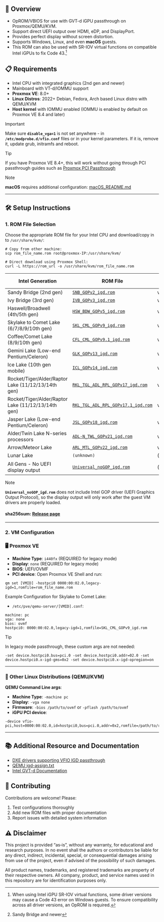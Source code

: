 ## 🎯 Overview
- OpROM/VBIOS for use with GVT-d iGPU passthrough on Proxmox/QEMU/KVM.
- Support direct UEFI output over HDMI, eDP, and DisplayPort.
- Provides perfect display without screen distortion.
- Supports Windows, Linux, and even **macOS** guests.
- This ROM can also be used with SR-IOV virtual functions on compatible Intel iGPUs to fix Code 43.[^1]

## 📋 Requirements
- Intel CPU with integrated graphics (2nd gen and newer)
- Mainboard with VT-d/IOMMU support
- **Proxmox VE**: 8.0+
- **Linux Distros**: 2022+ Debian, Fedora, Arch based Linux distro with QEMU/KVM
- **Host kernel** with IOMMU enabled (IOMMU is enabled by default on Proxmox VE 8.4 and later)

> [!IMPORTANT]
> Make sure **`disable_vga=1`** is not set anywhere - in **`/etc/modprobe.d/vfio.conf`** files or in your kernel parameters. If it is, remove it, update grub, initramfs and reboot.

> [!TIP]
> If you have Proxmox VE 8.4+, this will work without going through PCI passthrough guides such as [Proxmox PCI Passthrough](https://pve.proxmox.com/wiki/PCI_Passthrough)

> [!NOTE]
> **macOS** requires additional configuration: [macOS_README.md](https://github.com/LongQT-sea/intel-igpu-passthru/blob/main/macOS_README.md)

---

## 🛠️ Setup Instructions

### 1. ROM File Selection

Choose the appropriate ROM file for your Intel CPU and download/copy in to `/usr/share/kvm/`:
```
# Copy from other machine:
scp rom_file_name.rom root@proxmox-IP:/usr/share/kvm/

# Direct download using Proxmox Shell:
curl -L https://rom_url -o /usr/share/kvm/rom_file_name.rom
```

| Intel Generation | ROM File | GOP Version | Supported CPUs |
|------------------|----------|-------------|----------------|
| Sandy Bridge (2nd gen) | [`SNB_GOPv2_igd.rom`](https://github.com/LongQT-sea/intel-igpu-passthru/releases/download/v0.1/SNB_GOPv2_igd.rom) | v2 | Core i3/i5/i7 2xxx |
| Ivy Bridge (3rd gen) | [`IVB_GOPv3_igd.rom`](https://github.com/LongQT-sea/intel-igpu-passthru/releases/download/v0.1/IVB_GOPv3_igd.rom) | v3 | Core i3/i5/i7 3xxx |
| Haswell/Broadwell (4th/5th gen) | [`HSW_BDW_GOPv5_igd.rom`](https://github.com/LongQT-sea/intel-igpu-passthru/releases/download/v0.1/HSW_BDW_GOPv5_igd.rom) | v5 | Core i3/i5/i7 4xxx-5xxx |
| Skylake to Comet Lake (6/7/8/9/10th gen) | [`SKL_CML_GOPv9_igd.rom`](https://github.com/LongQT-sea/intel-igpu-passthru/releases/download/v0.1/SKL_CML_GOPv9_igd.rom) | v9 | Core i3/i5/i7/i9 6xxx-10xxx |
| Coffee/Comet Lake (8/9/10th gen) | [`CFL_CML_GOPv9.1_igd.rom`](https://github.com/LongQT-sea/intel-igpu-passthru/releases/download/v0.1/CFL_CML_GOPv9.1_igd.rom) | v9.1 | Core i3/i5/i7/i9 8xxx-10xxx |
| Gemini Lake (Low-end Pentium/Celeron) | [`GLK_GOPv13_igd.rom`](https://github.com/LongQT-sea/intel-igpu-passthru/releases/download/v0.1/GLK_GOPv13_igd.rom) | v13 | Pentium/Celeron J/N 4xxx/5xxx |
| Ice Lake (10th gen mobile) | [`ICL_GOPv14_igd.rom`](https://github.com/LongQT-sea/intel-igpu-passthru/releases/download/v0.1/ICL_GOPv14_igd.rom) | v14 | Core i3/i5/i7 10xxG1/G4/G7 |
| Rocket/Tiger/Alder/Raptor Lake (11/12/13/14th gen) | [`RKL_TGL_ADL_RPL_GOPv17_igd.rom`](https://github.com/LongQT-sea/intel-igpu-passthru/releases/download/v0.1/RKL_TGL_ADL_RPL_GOPv17_igd.rom) | v17 | Core i3/i5/i7/i9 11xxx-14xxx |
| Rocket/Tiger/Alder/Raptor Lake (11/12/13/14th gen) | [`RKL_TGL_ADL_RPL_GOPv17.1_igd.rom`](https://github.com/LongQT-sea/intel-igpu-passthru/releases/download/v0.1/RKL_TGL_ADL_RPL_GOPv17.1_igd.rom) | v17.1 | Core i3/i5/i7/i9 11xxx-14xxx |
| Jasper Lake (Low-end Pentium/Celeron) | [`JSL_GOPv18_igd.rom`](https://github.com/LongQT-sea/intel-igpu-passthru/releases/download/v0.1/JSL_GOPv18_igd.rom) | v18 | Pentium/Celeron N 4xxx/5xxx/6xxx |
| Alder/Twin Lake N-series processors | [`ADL-N_TWL_GOPv21_igd.rom`](https://github.com/LongQT-sea/intel-igpu-passthru/releases/download/v0.1/ADL-N_TWL_GOPv21_igd.rom) | v21 |  N97/N1xx/N2xx/N3xx |
| Arrow/Meteor Lake | [`ARL_MTL_GOPv22_igd.rom`](https://github.com/LongQT-sea/intel-igpu-passthru/releases/download/v0.1/ARL_MTL_GOPv22_igd.rom) | v22 | Core Ultra series |
| Lunar Lake | `(unknown)` | (unknown) | Core Ultra series |
| All Gens - No UEFI display output | [`Universal_noGOP_igd.rom`](https://github.com/LongQT-sea/intel-igpu-passthru/releases/download/v0.1/Universal_noGOP_igd.rom) | (none) | All Intel CPUs with iGPU[^2] |

> [!Note]
> **`Universal_noGOP_igd.rom`** does not include Intel GOP driver (UEFI Graphics Output Protocol), so the display output will only work after the guest VM drivers are properly loaded.

#### sha256sum: [Release page](https://github.com/LongQT-sea/intel-igpu-passthru/releases)

---

### 2. VM Configuration

### 🖥️ Proxmox VE
- **Machine Type**: `i440fx` (REQUIRED for legacy mode)
- **Display**: `none` (REQUIRED for legacy mode)
- **BIOS**: UEFI/OVMF
- **PCI device**: Open Proxmox VE Shell and run:
```
qm set [VMID] -hostpci0 0000:00:02.0,legacy-igd=1,romfile=rom_file_name.rom
```

Example Configuration for Skylake to Comet Lake:
- `/etc/pve/qemu-server/[VMID].conf`:
```
machine: pc
vga: none
bios: ovmf
hostpci0: 0000:00:02.0,legacy-igd=1,romfile=SKL_CML_GOPv9_igd.rom
```

> [!TIP]
> In legacy mode passthrough, these custom args are not needed:
>
> `-set device.hostpci0.bus=pci.0 -set device.hostpci0.addr=02.0 -set device.hostpci0.x-igd-gms=0x2 -set device.hostpci0.x-igd-opregion=on`

---

### 🐧 Other Linux Distributions (QEMU/KVM)

**QEMU Command Line args**:
- **Machine Type**: `-machine pc`
- **Display**: `-vga none`
- **Firmware**: `-bios /path/to/ovmf` or `-pflash /path/to/ovmf`
- **iGPU PCI device**: 
```
-device vfio-pci,host=0000:00:02.0,id=hostpci0,bus=pci.0,addr=0x2,romfile=/path/to/rom/file
```

---

## 📚 Additional Resource and Documentation

- [DXE drivers supporting VFIO IGD passthrough](https://github.com/tomitamoeko/VfioIgdPkg)
- [QEMU igd-assign.txt](https://github.com/qemu/qemu/blob/master/docs/igd-assign.txt)
- [Intel GVT-d Documentation](https://github.com/intel/gvt-linux/wiki)

## 🤝 Contributing

Contributions are welcome! Please:
1. Test configurations thoroughly
2. Add new ROM files with proper documentation
3. Report issues with detailed system information

## ⚠️ Disclaimer

This project is provided “as‑is”, without any warranty, for educational and research purposes. In no event shall the authors or contributors be liable for any direct, indirect, incidental, special, or consequential damages arising from use of the project, even if advised of the possibility of such damages.

All product names, trademarks, and registered trademarks are property of their respective owners. All company, product, and service names used in this repository are for identification purposes only.

[^1]: When using Intel iGPU SR-IOV virtual functions, some driver versions may cause a Code 43 error on Windows guests. To ensure compatibility across all driver versions, an OpROM is required.
[^2]: Sandy Bridge and newer